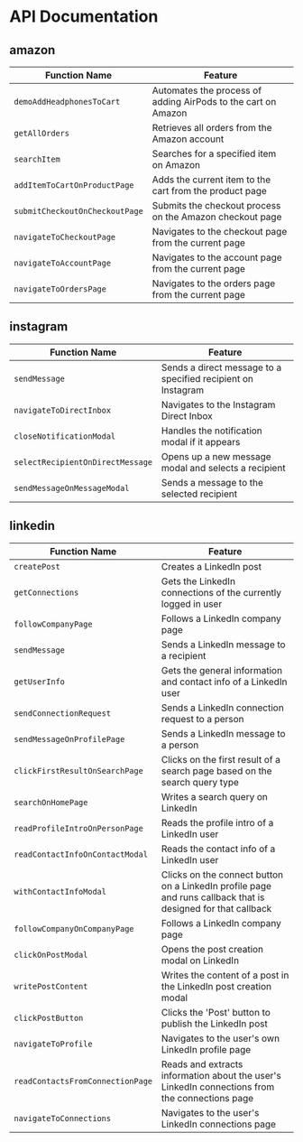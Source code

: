 # API Documentation

## amazon

| Function Name | Feature |
|---------------|----------|
| `demoAddHeadphonesToCart` | Automates the process of adding AirPods to the cart on Amazon |
| `getAllOrders` | Retrieves all orders from the Amazon account |
| `searchItem` | Searches for a specified item on Amazon |
| `addItemToCartOnProductPage` | Adds the current item to the cart from the product page |
| `submitCheckoutOnCheckoutPage` | Submits the checkout process on the Amazon checkout page |
| `navigateToCheckoutPage` | Navigates to the checkout page from the current page |
| `navigateToAccountPage` | Navigates to the account page from the current page |
| `navigateToOrdersPage` | Navigates to the orders page from the current page |

## instagram

| Function Name | Feature |
|---------------|----------|
| `sendMessage` | Sends a direct message to a specified recipient on Instagram |
| `navigateToDirectInbox` | Navigates to the Instagram Direct Inbox |
| `closeNotificationModal` | Handles the notification modal if it appears |
| `selectRecipientOnDirectMessage` | Opens up a new message modal and selects a recipient |
| `sendMessageOnMessageModal` | Sends a message to the selected recipient |

## linkedin

| Function Name | Feature |
|---------------|----------|
| `createPost` | Creates a LinkedIn post |
| `getConnections` | Gets the LinkedIn connections of the currently logged in user |
| `followCompanyPage` | Follows a LinkedIn company page |
| `sendMessage` | Sends a LinkedIn message to a recipient |
| `getUserInfo` | Gets the general information and contact info of a LinkedIn user |
| `sendConnectionRequest` | Sends a LinkedIn connection request to a person |
| `sendMessageOnProfilePage` | Sends a LinkedIn message to a person |
| `clickFirstResultOnSearchPage` | Clicks on the first result of a search page based on the search query type |
| `searchOnHomePage` | Writes a search query  on LinkedIn |
| `readProfileIntroOnPersonPage` | Reads the profile intro of a LinkedIn user |
| `readContactInfoOnContactModal` | Reads the contact info of a LinkedIn user |
| `withContactInfoModal` | Clicks on the connect button on a LinkedIn profile page and runs callback that is designed for that callback |
| `followCompanyOnCompanyPage` | Follows a LinkedIn company page |
| `clickOnPostModal` | Opens the post creation modal on LinkedIn |
| `writePostContent` | Writes the content of a post in the LinkedIn post creation modal |
| `clickPostButton` | Clicks the 'Post' button to publish the LinkedIn post |
| `navigateToProfile` | Navigates to the user's own LinkedIn profile page |
| `readContactsFromConnectionPage` | Reads and extracts information about the user's LinkedIn connections from the connections page |
| `navigateToConnections` | Navigates to the user's LinkedIn connections page |

